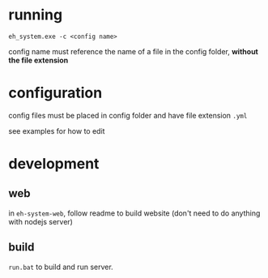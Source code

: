 # running
```
eh_system.exe -c <config name>
```

config name must reference the name of a file in the config folder, **without the file extension**

# configuration
config files must be placed in config folder and have file extension `.yml`

see examples for how to edit

# development
## web
in `eh-system-web`, follow readme to build website (don't need to do anything with nodejs server)

## build
`run.bat` to build and run server.